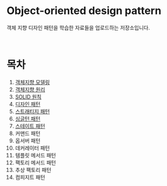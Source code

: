 # Object-oriented design pattern

객체 지향 디자인 패턴을 학습한 자료들을 업로드하는 저장소입니다.

</br>

# 목차

1. [객체지향 모델링](https://github.com/LeeSM0518/design-pattern/tree/master/src/object_oriented_modeling)
2. [객체지향 원리](https://github.com/LeeSM0518/design-pattern/tree/master/src/object_oriented_principle)
3. [SOLID 원칙](https://github.com/LeeSM0518/design-pattern/tree/master/src/solid_rule)
4. [디자인 패턴](https://github.com/LeeSM0518/design-pattern/tree/master/src/design_pattern)
5. [스트래티지 패턴](https://github.com/LeeSM0518/design-pattern/tree/master/src/strategy_pattern)
6. [싱글턴 패턴](https://github.com/LeeSM0518/design-pattern/tree/master/src/singleton_pattern)
7. [스테이트 패턴](https://github.com/LeeSM0518/design-pattern/tree/master/src/state_pattern)
8. 커맨드 패턴
9. 옵서버 패턴
10. 데커레이터 패턴
11. 템플릿 메서드 패턴
12. 팩토리 메서드 패턴
13. 추상 팩토리 패턴
14. 컴피지트 패턴
